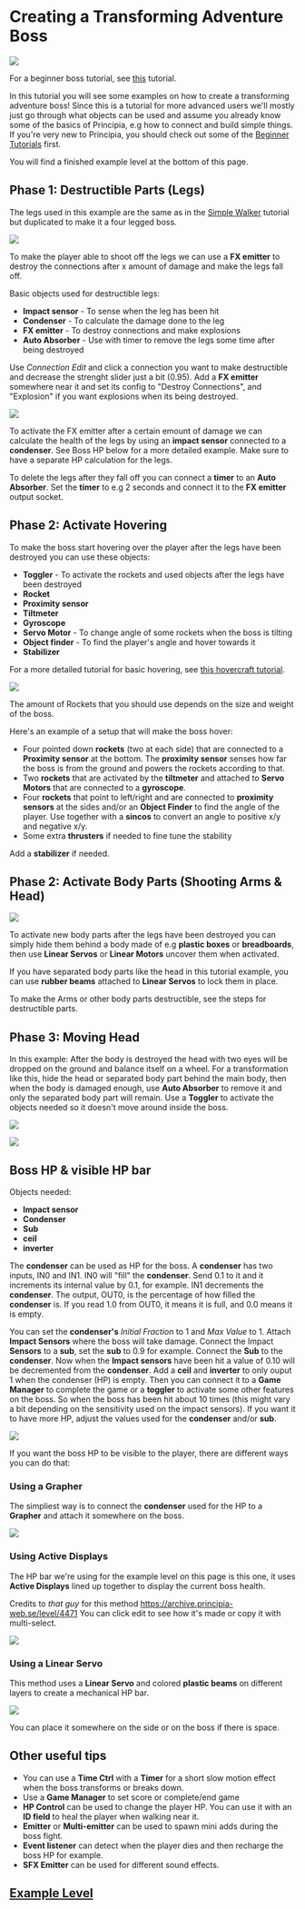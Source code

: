 # Creating a Transforming Adventure Boss
![](https://i.imgur.com/tO4WXCl.png)

For a beginner boss tutorial, see [this](Creating_A_Simple_Adventure_Boss) tutorial.

In this tutorial you will see some examples on how to create a transforming adventure boss! Since this is a tutorial for more advanced users we'll mostly just go through what objects can be used and assume you already know some of the basics of Principia, e.g how to connect and build simple things. If you're very new to Principia, you should check out some of the [Beginner Tutorials](Tutorials#Beginner_Tutorials) first.

You will find a finished example level at the bottom of this page.

## Phase 1: Destructible Parts (Legs)
The legs used in this example are the same as in the [Simple Walker](Creating_A_Simple_Walker) tutorial but duplicated to make it a four legged boss.

![](https://i.imgur.com/lXQk4Qg.png)

To make the player able to shoot off the legs we can use a **FX emitter** to destroy the connections after x amount of damage and make the legs fall off.

Basic objects used for destructible legs:
* **Impact sensor** - To sense when the leg has been hit
* **Condenser** - To calculate the damage done to the leg
* **FX emitter** -  To destroy connections and make explosions
* **Auto Absorber** - Use with timer to remove the legs some time after being destroyed

Use *Connection Edit* and click a connection you want to make destructible and decrease the strenght slider just a bit (0.95). Add a **FX emitter** somewhere near it and set its config to "Destroy Connections", and "Explosion" if you want explosions when its being destroyed.

![](https://i.imgur.com/pWIeRG5.png)

To activate the FX emitter after a certain emount of damage we can calculate the health of the legs by using an **impact sensor** connected to a **condenser**. See Boss HP below for a more detailed example. Make sure to have a separate HP calculation for the legs.

To delete the legs after they fall off you can connect a **timer** to an **Auto Absorber**. Set the **timer** to e.g 2 seconds and connect it to the **FX emitter** output socket.

## Phase 2: Activate Hovering
To make the boss start hovering over the player after the legs have been destroyed you can use these objects:

* **Toggler** - To activate the rockets and used objects after the legs have been destroyed
* **Rocket**
* **Proximity sensor**
* **Tiltmeter**
* **Gyroscope**
* **Servo Motor** - To change angle of some rockets when the boss is tilting
* **Object finder** - To find the player's angle and hover towards it
* **Stabilizer**

For a more detailed tutorial for basic hovering, see [this hovercraft tutorial](Building_A_Hovercraft).

![](https://i.imgur.com/i8o0d54.png)

The amount of Rockets that you should use depends on the size and weight of the boss.

Here's an example of a setup that will make the boss hover:
* Four pointed down **rockets** (two at each side) that are connected to a **Proximity sensor** at the bottom. The **proximity sensor** senses how far the boss is from the ground and powers the rockets according to that.
* Two **rockets** that are activated by the **tiltmeter** and attached to **Servo Motors** that are connected to a **gyroscope**.
* Four **rockets** that point to left/right and are connected to **proximity sensors** at the sides and/or an **Object Finder** to find the angle of the player. Use together with a **sincos** to convert an angle to positive x/y and negative x/y.
* Some extra **thrusters** if needed to fine tune the stability

Add a **stabilizer** if needed.

## Phase 2: Activate Body Parts (Shooting Arms & Head)
![](https://i.imgur.com/F0J1lzi.png)

To activate new body parts after the legs have been destroyed you can simply hide them behind a body made of e.g **plastic boxes** or **breadboards**, then use **Linear Servos** or **Linear Motors** uncover them when activated.

If you have separated body parts like the head in this tutorial example, you can use **rubber beams** attached to **Linear Servos** to lock them in place.

To make the Arms or other body parts destructible, see the steps for destructible parts.

## Phase 3: Moving Head
In this example: After the body is destroyed the head with two eyes will be dropped on the ground and balance itself on a wheel. For a transformation like this, hide the head or separated body part behind the main body, then when the body is damaged enough, use **Auto Absorber** to remove it and only the separated body part will remain. Use a **Toggler** to activate the objects needed so it doesn't move around inside the boss.

![](https://i.imgur.com/BBz3IHF.png)

![](https://i.imgur.com/eHLJReo.png)

## Boss HP & visible HP bar
Objects needed:
* **Impact sensor**
* **Condenser**
* **Sub**
* **ceil**
* **inverter**

The **condenser** can be used as HP for the boss. A **condenser** has two inputs, IN0 and IN1. IN0 will "fill" the **condenser**. Send 0.1 to it and it increments its internal value by 0.1, for example. IN1 decrements the **condenser**. The output, OUT0, is the percentage of how filled the **condenser** is. If you read 1.0 from OUT0, it means it is full, and 0.0 means it is empty.

You can set the **condenser's** *Initial Fraction* to 1 and *Max Value* to 1. Attach **Impact Sensors** where the boss will take damage. Connect the Impact **Sensors** to a **sub**, set the **sub** to 0.9 for example. Connect the **Sub** to the **condenser**. Now when the **Impact sensors** have been hit a value of 0.10 will be decremented from the **condenser**. Add a **ceil** and **inverter** to only ouput 1 when the condenser (HP) is empty. Then you can connect it to a **Game Manager** to complete the game or a **toggler** to activate some other features on the boss. So when the boss has been hit about 10 times (this might vary a bit depending on the sensitivity used on the impact sensors). If you want it to have more HP, adjust the values used for the **condenser** and/or **sub**.

![](https://i.imgur.com/h4mXO6m.png)

If you want the boss HP to be visible to the player, there are different ways you can do that:

### Using a Grapher
The simpliest way is to connect the **condenser** used for the HP to a **Grapher** and attach it somewhere on the boss.

![](https://i.imgur.com/JzBvFRH.png)

### Using Active Displays
The HP bar we're using for the example level on this page is this one, it uses **Active Displays** lined up together to display the current boss health.

Credits to *that guy* for this method https://archive.principia-web.se/level/4471 You can click edit to see how it's made or copy it with multi-select.

![](https://i.imgur.com/rrBSLIE.png)

### Using a Linear Servo
This method uses a **Linear Servo** and colored **plastic beams** on different layers to create a mechanical HP bar.

![](https://i.imgur.com/9Hnf4FN.png)

You can place it somewhere on the side or on the boss if there is space.

## Other useful tips
* You can use a **Time Ctrl** with a **Timer** for a short slow motion effect when the boss transforms or breaks down.
* Use a **Game Manager** to set score or complete/end game
* **HP Control** can be used to change the player HP. You can use it with an **ID field** to heal the player when walking near it.
* **Emitter** or **Multi-emitter** can be used to spawn mini adds during the boss fight.
* **Event listener** can detect when the player dies and then recharge the boss HP for example.
* **SFX Emitter** can be used for different sound effects.

## [Example Level](https://archive.principia-web.se/level/7616)
